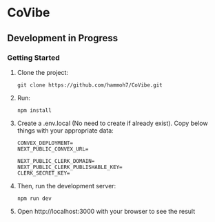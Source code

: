 # CoVibe
## Development in Progress

### Getting Started
1. Clone the project:
   ```
   git clone https://github.com/hammoh7/CoVibe.git
   ```
2. Run:
   ```
   npm install
   ```
3. Create a .env.local (No need to create if already exist). Copy below things with your appropriate data:
   ```
   CONVEX_DEPLOYMENT=
   NEXT_PUBLIC_CONVEX_URL=

   NEXT_PUBLIC_CLERK_DOMAIN=
   NEXT_PUBLIC_CLERK_PUBLISHABLE_KEY=
   CLERK_SECRET_KEY=
   ```
4. Then, run the development server:
   ```
   npm run dev
   ```
5. Open http://localhost:3000 with your browser to see the result
